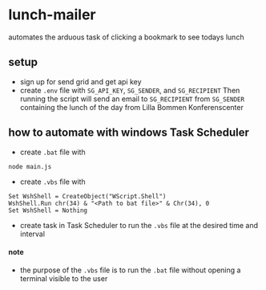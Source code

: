 # lunch-mailer
automates the arduous task of clicking a bookmark to see todays lunch 

## setup
- sign up for send grid and get api key
- create `.env` file with `SG_API_KEY`, `SG_SENDER`, and `SG_RECIPIENT`
Then running the script will send an email to `SG_RECIPIENT` from `SG_SENDER` containing the lunch of the day from Lilla Bommen Konferenscenter

## how to automate with windows Task Scheduler
- create `.bat` file with
```
node main.js
```
- create `.vbs` file with
```
Set WshShell = CreateObject("WScript.Shell") 
WshShell.Run chr(34) & "<Path to bat file>" & Chr(34), 0
Set WshShell = Nothing
```
- create task in Task Scheduler to run the `.vbs` file at the desired time and interval 

#### note
- the purpose of the `.vbs` file is to run the `.bat` file without opening a terminal visible to the user
